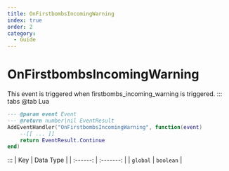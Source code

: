 ```yaml
---
title: OnFirstbombsIncomingWarning
index: true
order: 2
category:
  - Guide
---
```


# OnFirstbombsIncomingWarning
This event is triggered when firstbombs_incoming_warning is triggered.
::: tabs
@tab Lua
```lua
--- @param event Event
--- @return number|nil EventResult
AddEventHandler("OnFirstbombsIncomingWarning", function(event)
    --[[ ... ]]
    return EventResult.Continue
end)
```

:::
|    Key   | Data Type |
| :------: | :-------: |
| `global` | `boolean` |